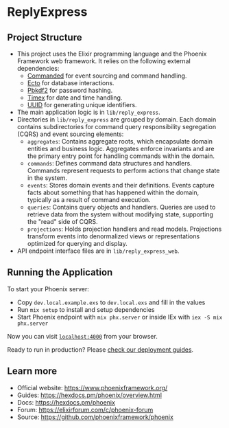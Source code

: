 # ReplyExpress

## Project Structure

- This project uses the Elixir programming language and the Phoenix Framework web framework. It relies on the following external dependencies:
  - [Commanded](https://hexdocs.pm/commanded/) for event sourcing and command handling.
  - [Ecto](https://hexdocs.pm/ecto/) for database interactions.
  - [Pbkdf2](https://hexdocs.pm/pbkdf2_elixir/) for password hashing.
  - [Timex](https://hexdocs.pm/timex/) for date and time handling.
  - [UUID](https://hexdocs.pm/uuid/) for generating unique identifiers.
- The main application logic is in `lib/reply_express`.
- Directories in `lib/reply_express` are grouped by domain. Each domain contains subdirectories for command query responsibility segregation (CQRS) and event sourcing elements:
  - `aggregates`: Contains aggregate roots, which encapsulate domain entities and business logic. Aggregates enforce invariants and are the primary entry point for handling commands within the domain.
  - `commands`: Defines command data structures and handlers. Commands represent requests to perform actions that change state in the system.
  - `events`: Stores domain events and their definitions. Events capture facts about something that has happened within the domain, typically as a result of command execution.
  - `queries`: Contains query objects and handlers. Queries are used to retrieve data from the system without modifying state, supporting the "read" side of CQRS.
  - `projections`: Holds projection handlers and read models. Projections transform events into denormalized views or representations optimized for querying and display.
- API endpoint interface files are in `lib/reply_express_web`.

## Running the Application

To start your Phoenix server:

  * Copy `dev.local.example.exs` to `dev.local.exs` and fill in the values
  * Run `mix setup` to install and setup dependencies
  * Start Phoenix endpoint with `mix phx.server` or inside IEx with `iex -S mix phx.server`

Now you can visit [`localhost:4000`](http://localhost:4000) from your browser.

Ready to run in production? Please [check our deployment guides](https://hexdocs.pm/phoenix/deployment.html).

## Learn more

  * Official website: https://www.phoenixframework.org/
  * Guides: https://hexdocs.pm/phoenix/overview.html
  * Docs: https://hexdocs.pm/phoenix
  * Forum: https://elixirforum.com/c/phoenix-forum
  * Source: https://github.com/phoenixframework/phoenix
